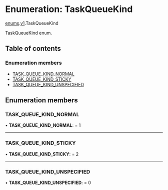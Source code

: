 # Enumeration: TaskQueueKind

[enums](../modules/proto.temporal.api.enums.md).[v1](../modules/proto.temporal.api.enums.v1.md).TaskQueueKind

TaskQueueKind enum.

## Table of contents

### Enumeration members

- [TASK\_QUEUE\_KIND\_NORMAL](proto.temporal.api.enums.v1.taskqueuekind.md#task_queue_kind_normal)
- [TASK\_QUEUE\_KIND\_STICKY](proto.temporal.api.enums.v1.taskqueuekind.md#task_queue_kind_sticky)
- [TASK\_QUEUE\_KIND\_UNSPECIFIED](proto.temporal.api.enums.v1.taskqueuekind.md#task_queue_kind_unspecified)

## Enumeration members

### TASK\_QUEUE\_KIND\_NORMAL

• **TASK\_QUEUE\_KIND\_NORMAL**: = 1

___

### TASK\_QUEUE\_KIND\_STICKY

• **TASK\_QUEUE\_KIND\_STICKY**: = 2

___

### TASK\_QUEUE\_KIND\_UNSPECIFIED

• **TASK\_QUEUE\_KIND\_UNSPECIFIED**: = 0
